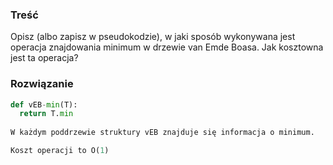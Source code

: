 ### Treść
Opisz (albo zapisz w pseudokodzie), w jaki sposób wykonywana jest operacja znajdowania minimum
w drzewie van Emde Boasa. Jak kosztowna jest ta operacja?

### Rozwiązanie

```python
def vEB-min(T):
  return T.min
  
W każdym poddrzewie struktury vEB znajduje się informacja o minimum.

Koszt operacji to O(1)
